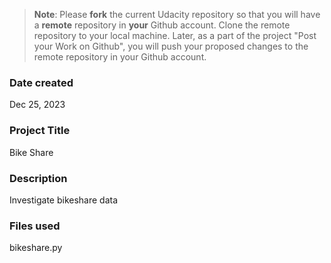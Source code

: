 >**Note**: Please **fork** the current Udacity repository so that you will have a **remote** repository in **your** Github account. Clone the remote repository to your local machine. Later, as a part of the project "Post your Work on Github", you will push your proposed changes to the remote repository in your Github account.

### Date created
Dec 25, 2023

### Project Title
Bike Share

### Description
Investigate bikeshare data

### Files used
bikeshare.py

